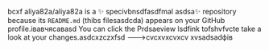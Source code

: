 bcxf
aliya82a/aliya82a is a ✨ specivbnsdfasdfmal asdsa✨ repository because its `README.md` (thibs filesasdcda) appears on your GitHub profile.івавчясавasd
You can click the Prdsaeview lsdfink tofshvfvcte take a look at your changes.asdcxzczxfsd
--->cvcxvxcvxcv
xvsadsadфів
